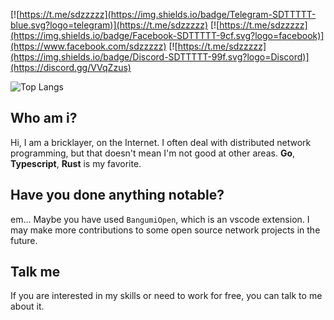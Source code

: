 

[![https://t.me/sdzzzzz](https://img.shields.io/badge/Telegram-SDTTTTT-blue.svg?logo=telegram)](https://t.me/sdzzzzz)
[![https://t.me/sdzzzzz](https://img.shields.io/badge/Facebook-SDTTTTT-9cf.svg?logo=facebook)](https://www.facebook.com/sdzzzzz)
[![https://t.me/sdzzzzz](https://img.shields.io/badge/Discord-SDTTTTT-99f.svg?logo=Discord)](https://discord.gg/VVqZzus)

![Top Langs](https://github-readme-stats.vercel.app/api/top-langs/?username=sdttttt&layout=compact)

## Who am i? 

Hi, I am a bricklayer, on the Internet. I often deal with distributed network programming, but that doesn't mean I'm not good at other areas.
**Go**, **Typescript**, **Rust** is my favorite.

## Have you done anything notable?

em... Maybe you have used `BangumiOpen`, which is an vscode extension.
I may make more contributions to some open source network projects in the future. 

## Talk me

If you are interested in my skills or need to work for free, you can talk to me about it.
